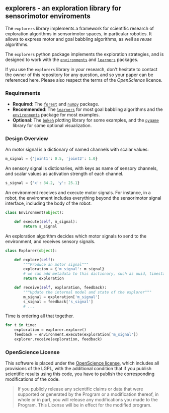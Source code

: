 ## explorers - an exploration library for sensorimotor enviroments

The `explorers` library implements a framework for scientific research of exploration algorithms in sensorimotor spaces, in particular robotics. It allows to express motor and goal babbling algorithms, as well as *reuse* algorithms.

The `explorers` python package implements the exploration strategies, and is designed to work with the [`environments`](https://github.com/humm/environments) and [`learners`](https://github.com/humm/learners) packages.

If you use the `explorers` library in your research, don't hesitate to contact the owner of this repository for any question, and so your paper can be referenced here. Please also respect the terms of the *OpenScience* licence.


### Requirements

* **Required**: The [`forest`](https://github.com/flowersteam/forest) and [`numpy`](http://www.numpy.org/) package.
* **Recommended**: The [`learners`](https://github.com/humm/learners) for most goal babbling algorithms and the [`environments`](https://github.com/humm/environments) package for most examples.
* **Optional**: The [`bokeh`](http://bokeh.pydata.org/) plotting library for some examples, and the [`pygame`](http://www.pygame.org/) library for some optional visualization.


### Design Overview

An motor signal is a dictionary of named channels with scalar values:

```python
m_signal = {'joint1': 0.5, 'joint2': 1.0}
```

An sensory signal is dictionaries, with keys as name of sensory channels, and scalar values as activation strength of each channel.

```python
s_signal = {'x': 34.2, 'y': 25.1}
```

An environment receives and execute motor signals. For instance, in a robot, the environment includes everything beyond the sensorimotor signal interface, including the body of the robot.

```python
class Environment(object):

    def execute(self, m_signal):
        return s_signal
```

An exploration algorithm decides which motor signals to send to the environment, and receives sensory signals.

```python
class Explorer(object):

    def explore(self):
        """Produce an motor signal"""
        exploration = {'m_signal': m_signal}
        # we can add metadata to this dictionary, such as uuid, timestamp, etc.
        return exploration

    def receive(self, exploration, feedback):
        """Update the internal model and state of the explorer"""
        m_signal = exploration['m_signal']
        s_signal = feedback['s_signal']
        # ...
```

Time is ordering all that together.

```python
for t in time:
    exploration = explorer.explore()
    feedback = environment.execute(exploration['m_signal'])
    explorer.receive(exploration, feedback)
```

### OpenScience License

This software is placed under the [OpenScience license](http://fabien.benureau.com/openscience.html), which includes all provisions of the LGPL, with the additional condition that if you publish scientific results using this code, you have to publish the corresponding modifications of the code.

> If you publicly release any scientific claims or data that were supported or generated by the Program or a modification thereof, in whole or in part, you will release any modifications you made to the Program. This License will be in effect for the modified program.


